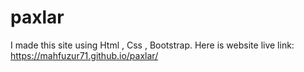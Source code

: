 # paxlar

I made this site using Html , Css , Bootstrap.
Here is website live link: https://mahfuzur71.github.io/paxlar/
